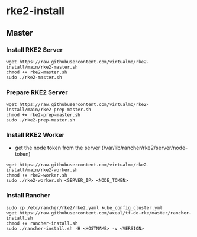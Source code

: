 # rke2-install

## Master

### Install RKE2 Server
```
wget https://raw.githubusercontent.com/virtualmo/rke2-install/main/rke2-master.sh
chmod +x rke2-master.sh
sudo ./rke2-master.sh
```

### Prepare RKE2 Server
```
wget https://raw.githubusercontent.com/virtualmo/rke2-install/main/rke2-prep-master.sh
chmod +x rke2-prep-master.sh
sudo ./rke2-prep-master.sh
```


### Install RKE2 Worker
- get the node token from the server (/var/lib/rancher/rke2/server/node-token)
```
wget https://raw.githubusercontent.com/virtualmo/rke2-install/main/rke2-worker.sh
chmod +x rke2-worker.sh
sudo ./rke2-worker.sh <SERVER_IP> <NODE_TOKEN>
```

### Install Rancher
```
sudo cp /etc/rancher/rke2/rke2.yaml kube_config_cluster.yml
wget https://raw.githubusercontent.com/axeal/tf-do-rke/master/rancher-install.sh
chmod +x rancher-install.sh
sudo ./rancher-install.sh -H <HOSTNAME> -v <VERSION>
```
